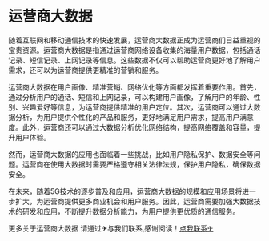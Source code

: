 # 运营商大数据

随着互联网和移动通信技术的快速发展，运营商大数据正成为运营商们日益重视的宝贵资源。运营商大数据是指通过运营商网络设备收集的海量用户数据，包括通话记录、短信记录、上网记录等信息。这些数据不仅可以帮助运营商更好地了解用户需求，还可以为运营商提供更精准的营销和服务。

运营商大数据在用户画像、精准营销、网络优化等方面都发挥着重要作用。首先，通过分析用户的通话、短信和上网记录，可以构建用户画像，了解用户的年龄、性别、兴趣爱好等信息，为运营商提供精准的用户定位。其次，运营商可以通过大数据分析，为用户提供个性化的产品和服务，更好地满足用户需求，提高用户满意度。此外，运营商还可以通过大数据分析优化网络结构，提高网络覆盖和容量，提升用户体验。

然而，运营商大数据的应用也面临着一些挑战，比如用户隐私保护、数据安全等问题。运营商在使用大数据时需要严格遵守相关法律法规，保护用户隐私，确保数据安全。

在未来，随着5G技术的逐步普及和应用，运营商大数据的规模和应用场景将进一步扩大，为运营商提供更多商业机会和用户服务。因此，运营商需要加强大数据技术的研发和应用，不断提升数据分析能力，为用户提供更优质的通信服务。

更多关于运营商大数据 请通过✈与我们联系,感谢阅读！[点我联系✈](https://auth.k02.cc)